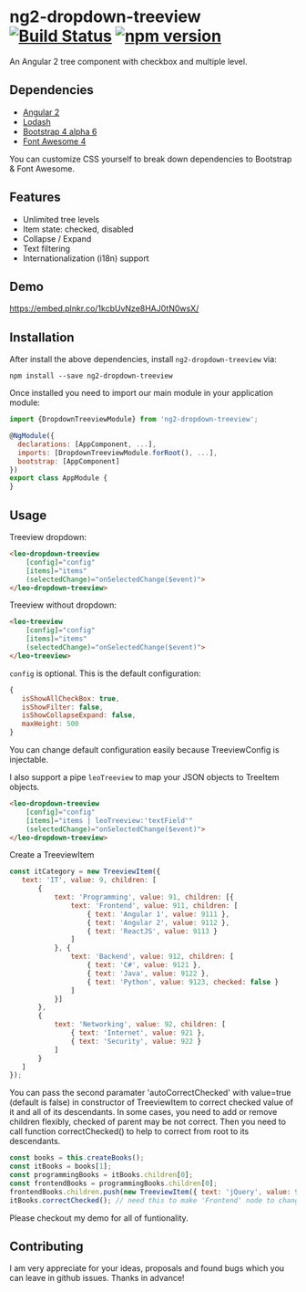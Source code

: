# ng2-dropdown-treeview [![Build Status](https://travis-ci.org/leovo2708/ng2-dropdown-treeview.svg?branch=master)](https://travis-ci.org/leovo2708/ng2-dropdown-treeview) [![npm version](https://img.shields.io/npm/v/ng2-dropdown-treeview.svg)](https://www.npmjs.com/package/ng2-dropdown-treeview)

An Angular 2 tree component with checkbox and multiple level.

## Dependencies

* [Angular 2](https://angular.io)
* [Lodash](https://lodash.com)
* [Bootstrap 4 alpha 6](https://v4-alpha.getbootstrap.com)
* [Font Awesome 4](http://fontawesome.io)

You can customize CSS yourself to break down dependencies to Bootstrap & Font Awesome.

## Features

* Unlimited tree levels
* Item state: checked, disabled
* Collapse / Expand
* Text filtering
* Internationalization (i18n) support

## Demo

https://embed.plnkr.co/1kcbUvNze8HAJ0tN0wsX/

## Installation

After install the above dependencies, install `ng2-dropdown-treeview` via:
```shell
npm install --save ng2-dropdown-treeview
```
Once installed you need to import our main module in your application module:
```js
import {DropdownTreeviewModule} from 'ng2-dropdown-treeview';

@NgModule({
  declarations: [AppComponent, ...],
  imports: [DropdownTreeviewModule.forRoot(), ...],  
  bootstrap: [AppComponent]
})
export class AppModule {
}
```

## Usage

Treeview dropdown:
```html
<leo-dropdown-treeview
    [config]="config"
    [items]="items"
    (selectedChange)="onSelectedChange($event)">
</leo-dropdown-treeview>
```

Treeview without dropdown:
```html
<leo-treeview
    [config]="config"
    [items]="items"
    (selectedChange)="onSelectedChange($event)">
</leo-treeview>
```

 `config` is optional. This is the default configuration:
 ```js
 {
    isShowAllCheckBox: true,
    isShowFilter: false,
    isShowCollapseExpand: false,
    maxHeight: 500
}
```
You can change default configuration easily because TreeviewConfig is injectable.

I also support a pipe `leoTreeview` to map your JSON objects to TreeItem objects.
```html
<leo-dropdown-treeview
    [config]="config"
    [items]="items | leoTreeview:'textField'"
    (selectedChange)="onSelectedChange($event)">
</leo-dropdown-treeview>
```

Create a TreeviewItem
 ```js
 const itCategory = new TreeviewItem({
    text: 'IT', value: 9, children: [
        {
            text: 'Programming', value: 91, children: [{
                text: 'Frontend', value: 911, children: [
                    { text: 'Angular 1', value: 9111 },
                    { text: 'Angular 2', value: 9112 },
                    { text: 'ReactJS', value: 9113 }
                ]
            }, {
                text: 'Backend', value: 912, children: [
                    { text: 'C#', value: 9121 },
                    { text: 'Java', value: 9122 },
                    { text: 'Python', value: 9123, checked: false }
                ]
            }]
        },
        {
            text: 'Networking', value: 92, children: [
                { text: 'Internet', value: 921 },
                { text: 'Security', value: 922 }
            ]
        }
    ]
});
```

You can pass the second paramater 'autoCorrectChecked' with value=true (default is false) in constructor of TreeviewItem to correct checked value of it and all of its descendants. In some cases, you need to add or remove children flexibly, checked of parent may be not correct. Then you need to call function correctChecked() to help to correct from root to its descendants.
 ```js
const books = this.createBooks();
const itBooks = books[1];
const programmingBooks = itBooks.children[0];
const frontendBooks = programmingBooks.children[0];
frontendBooks.children.push(new TreeviewItem({ text: 'jQuery', value: 9114, checked: false }));
itBooks.correctChecked(); // need this to make 'Frontend' node to change checked value from true to value
 ```

Please checkout my demo for all of funtionality.

## Contributing

I am very appreciate for your ideas, proposals and found bugs which you can leave in github issues. Thanks in advance!
